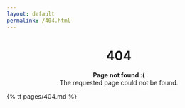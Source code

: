 ```yaml
---
layout: default
permalink: /404.html
---
```


<center>
  <h1>404</h1>

  <p>
    <strong>Page not found :(</strong><br>
    The requested page could not be found.
  </p>
</center>

{% tf pages/404.md %}
